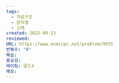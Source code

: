 ```yaml
---
tags:
  - 자료구조
  - 문자열
  - 스택
created: 2025-09-13
reviewed:
URL: https://www.acmicpc.net/problem/9935
반복수: "0"
복습:
중요성:
레이팅: 골드4
메모:
---
```

